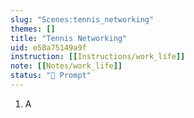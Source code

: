 ```yaml
---
slug: "Scenes:tennis_networking"
themes: []
title: "Tennis Networking"
uid: e58a75149a9f
instruction: [[Instructions/work_life]]
note: [[Notes/work_life]]
status: "💬 Prompt"
---
```

1. A
